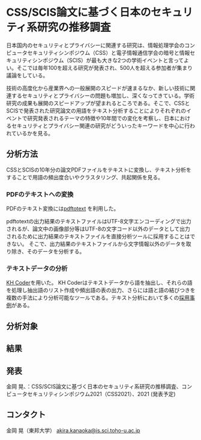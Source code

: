 CSS/SCIS論文に基づく日本のセキュリティ系研究の推移調査
====
日本国内のセキュリティとプライバシーに関連する研究は、情報処理学会のコンピュータセキュリティシンポジウム（CSS）と電子情報通信学会の暗号と情報セキュリティシンポジウム（SCIS）が最も大きな2つの学術イベントと言ってよい。そこでは毎年100を超える研究が発表され、500人を超える参加者が集まり議論をしている。

技術の高度化から産業界への一般展開のスピードが速まるなか、新しい技術に関連するセキュリティとプライバシーの問題も増加し、深くなってきている。学術研究の成果も展開のスピードアップが望まれるところである。そこで、CSSとSCISで発表された研究論文の用語をテキスト分析することによりそれぞれのイベントで研究発表されるテーマの特徴や10年間での変化を考察し、日本におけるセキュリティとプライバシー関連の研究がどういったキーワードを中心に行われているかを見る。

## 分析方法
CSSとSCISの10年分の論文PDFファイルをテキストに変換し、テキスト分析をすることで用語の頻出度合いやクラスタリング、共起関係を見る。

### PDFのテキストへの変換
PDFのテキスト変換には[pdftotext](https://www.xpdfreader.com/pdftotext-man.html) を利用した。

pdftotextの出力結果のテキストファイルはUTF-8文字エンコーディングで出力されるが、論文中の画像部分等はUTF-8の文字コード以外のデータとして出力されるために出力結果のテキストファイルを直接分析ツールに採用することはできない。
そこで、出力結果のテキストファイルから文字情報以外のデータを取り除き、そのデータを分析する。

### テキストデータの分析
[KH Coder](https://khcoder.net/)を用いた。
KH Coderはテキストデータから語を抽出し、それらの語を処理し抽出語のリスト作成や頻出語の表の出力、さらには語と語の結びつきを複数の手法により分析可能なツールである。テキスト分析において多くの[採用事例](https://khcoder.net/bib.html)がある。


## 分析対象

## 結果

## 発表

金岡 晃、：CSS/SCIS論文に基づく日本のセキュリティ系研究の推移調査、コンピュータセキュリティシンポジウム2021（CSS2021）、2021 (発表予定) 

## コンタクト

金岡 晃（東邦大学）
akira.kanaoka@is.sci.toho-u.ac.jp
